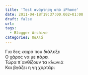 ```yaml
---
title: 'Test ανάρτηση από iPhone'
date: 2011-04-18T19:37:00.002+01:00
draft: false
url: 
tags:
  - Blogger Archive
categories: Παλιά
---
```


Για δες καιρό που διάλεξε  
Ο χάρος να με πάρει  
Τώρα π´ανθίζουν τα κλωνιά  
Και βγάζει η γη χορτάρι
